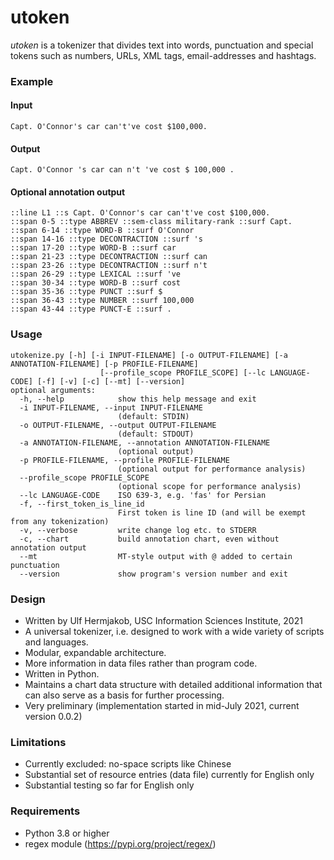 # utoken
_utoken_ is a tokenizer that divides text into words, punctuation and special tokens such as numbers, URLs, XML tags, email-addresses and hashtags.

### Example
#### Input
```
Capt. O'Connor's car can't've cost $100,000.
```

#### Output
```
Capt. O'Connor 's car can n't 've cost $ 100,000 .
```

#### Optional annotation output
```
::line L1 ::s Capt. O'Connor's car can't've cost $100,000.
::span 0-5 ::type ABBREV ::sem-class military-rank ::surf Capt.
::span 6-14 ::type WORD-B ::surf O'Connor
::span 14-16 ::type DECONTRACTION ::surf 's
::span 17-20 ::type WORD-B ::surf car
::span 21-23 ::type DECONTRACTION ::surf can
::span 23-26 ::type DECONTRACTION ::surf n't
::span 26-29 ::type LEXICAL ::surf 've
::span 30-34 ::type WORD-B ::surf cost
::span 35-36 ::type PUNCT ::surf $
::span 36-43 ::type NUMBER ::surf 100,000
::span 43-44 ::type PUNCT-E ::surf .
```

### Usage
```
utokenize.py [-h] [-i INPUT-FILENAME] [-o OUTPUT-FILENAME] [-a ANNOTATION-FILENAME] [-p PROFILE-FILENAME]
                    [--profile_scope PROFILE_SCOPE] [--lc LANGUAGE-CODE] [-f] [-v] [-c] [--mt] [--version]
optional arguments:
  -h, --help            show this help message and exit
  -i INPUT-FILENAME, --input INPUT-FILENAME
                        (default: STDIN)
  -o OUTPUT-FILENAME, --output OUTPUT-FILENAME
                        (default: STDOUT)
  -a ANNOTATION-FILENAME, --annotation ANNOTATION-FILENAME
                        (optional output)
  -p PROFILE-FILENAME, --profile PROFILE-FILENAME
                        (optional output for performance analysis)
  --profile_scope PROFILE_SCOPE
                        (optional scope for performance analysis)
  --lc LANGUAGE-CODE    ISO 639-3, e.g. 'fas' for Persian
  -f, --first_token_is_line_id
                        First token is line ID (and will be exempt from any tokenization)
  -v, --verbose         write change log etc. to STDERR
  -c, --chart           build annotation chart, even without annotation output
  --mt                  MT-style output with @ added to certain punctuation
  --version             show program's version number and exit
```

### Design
* Written by Ulf Hermjakob, USC Information Sciences Institute, 2021
* A universal tokenizer, i.e. designed to work with a wide variety of scripts and languages.
* Modular, expandable architecture.
* More information in data files rather than program code.
* Written in Python.
* Maintains a chart data structure with detailed additional information that can also serve as a basis for further processing.
* Very preliminary (implementation started in mid-July 2021, current version 0.0.2)

### Limitations
* Currently excluded: no-space scripts like Chinese
* Substantial set of resource entries (data file) currently for English only
* Substantial testing so far for English only

### Requirements
* Python 3.8 or higher
* regex module (https://pypi.org/project/regex/)
